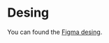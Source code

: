 # Desing

You can found the [Figma desing](https://www.figma.com/file/jRMFKZBuEJ5yqzun2WfFT0/learn?node-id=0%3A1&t=Aq1WgSPcR19HjCoI-1).
